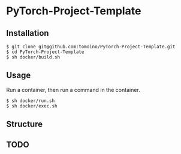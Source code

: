 # PyTorch-Project-Template
## Installation
```
$ git clone git@github.com:tomoino/PyTorch-Project-Template.git
$ cd PyTorch-Project-Template
$ sh docker/build.sh
```

## Usage
Run a container, then run a command in the container.
```
$ sh docker/run.sh
$ sh docker/exec.sh
```

## Structure

## TODO
